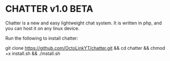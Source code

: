 # CHATTER v1.0 BETA
Chatter  is a new and easy lightweight chat system. It is written in php, and you can host it on any linux device.

Run the following to install chatter:

git clone https://github.com/OctoLinkYT/chatter.git && cd chatter && chmod +x install.sh && ./install.sh
